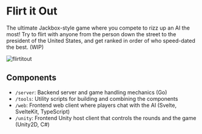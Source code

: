 # Flirt it Out
The ultimate Jackbox-style game where you compete to rizz up an AI the most! Try to flirt with anyone from the person down the street to the president of the United States, and get ranked in order of who speed-dated the best. (WIP)

![flirtitout](https://github.com/memsdm05/flirt-it-out/assets/56808335/a88cfe5b-2abb-4811-866f-58480917dbca)


## Components
* `/server`: Backend server and game handling mechanics (Go)
* `/tools`: Utility scripts for building and combining the components
* `/web`: Frontend web client where players chat with the AI (Svelte, SvelteKit, TypeScript)
* `/unity`: Frontend Unity host client that controls the rounds and the game (Unity2D, C#)